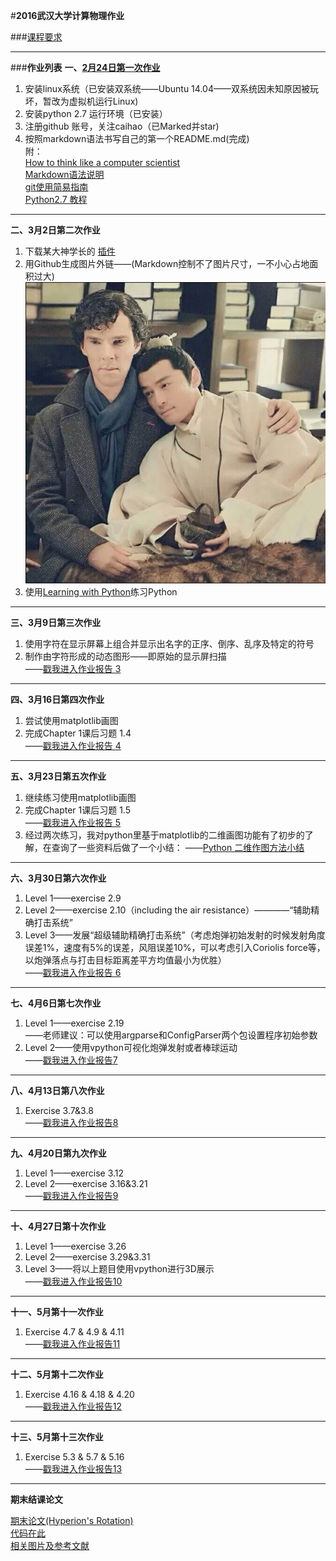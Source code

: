 #**2016武汉大学计算物理作业**

###[课程要求](https://github.com/caihao/computational_physics_whu/blob/master/README.md)

--------------------

###**作业列表**
**一、[2月24日第一次作业](https://github.com/caihao/computational_physics_whu/blob/master/Exercises.md)**

1. 安装linux系统（已安装双系统——Ubuntu 14.04——双系统因未知原因被玩坏，暂改为虚拟机运行Linux)<br/>
2. 安装python 2.7 运行环境（已安装）<br/>
3. 注册github 账号，关注caihao（已Marked并star)<br/>
4. 按照markdown语法书写自己的第一个README.md(完成)<br/>
   附：<br/>
   [How to think like a computer scientist](http://www.openbookproject.net/thinkcs/python/english2e/)<br/>
   [Markdown语法说明](http://www.appinn.com/markdown/#p)<br/>
   [git使用简易指南](http://www.bootcss.com/p/git-guide/)<br/>
   [Python2.7 教程](http://www.liaoxuefeng.com/wiki/001374738125095c955c1e6d8bb493182103fac9270762a000)<br/>

--------------------

**二、3月2日第二次作业**

1. 下载某大神学长的  [插件](https://github.com/Ron89/thesaurus_query.vim)<br/>
2. 用Github生成图片外链——(Markdown控制不了图片尺寸，一不小心占地面积过大)<br/>
   ![迷の卷福](https://raw.githubusercontent.com/luokaifa-whu/computationalphysics_N2014301580293/master/QQ.20160308141916.png)
3. 使用[Learning with Python](http://interactivepython.org/runestone/static/thinkcspy/index.html)练习Python

--------------------

**三、3月9日第三次作业**

1. 使用字符在显示屏幕上组合并显示出名字的正序、倒序、乱序及特定的符号<br/>
2. 制作由字符形成的动态图形——即原始的显示屏扫描<br/>
——[戳我进入作业报告 3](https://github.com/luokaifa-whu/computationalphysics_N2014301580293/blob/master/%E7%AC%AC%E4%B8%89%E6%AC%A1%E4%BD%9C%E4%B8%9A.md)

--------------------

**四、3月16日第四次作业**

1. 尝试使用matplotlib画图<Br/>
2. 完成Chapter 1课后习题 1.4<Br/>
——[戳我进入作业报告 4](https://github.com/luokaifa-whu/computationalphysics_N2014301580293/blob/master/Chapter_1-homework_4/%E7%AC%AC%E5%9B%9B%E6%AC%A1%E4%BD%9C%E4%B8%9A.md)

---------------------

**五、3月23日第五次作业**

1. 继续练习使用matplotlib画图<Br/>
2. 完成Chapter 1课后习题 1.5<Br/>
——[戳我进入作业报告 5](https://github.com/luokaifa-whu/computationalphysics_N2014301580293/blob/master/Chapter_1-homework_4/%E7%AC%AC%E5%9B%9B%E6%AC%A1%E4%BD%9C%E4%B8%9A.md)
3. 经过两次练习，我对python里基于matplotlib的二维画图功能有了初步的了解，在查询了一些资料后做了一个小结：
——[Python 二维作图方法小结](https://github.com/luokaifa-whu/computationalphysics_N2014301580293/blob/master/Chapter_1-homework_4/Python%20%E4%BA%8C%E7%BB%B4%E4%BD%9C%E5%9B%BE%E6%96%B9%E6%B3%95%E5%B0%8F%E7%BB%93.md)

------------------------

**六、3月30日第六次作业**

1. Level 1——exercise 2.9<Br/>
2. Level 2——exercise 2.10（including the air resistance）————“辅助精确打击系统”<Br/>
3. Level 3——发展“超级辅助精确打击系统”（考虑炮弹初始发射的时候发射角度误差1%，速度有5%的误差，风阻误差10%，可以考虑引入Coriolis force等，以炮弹落点与打击目标距离差平方均值最小为优胜）<Br/>
——[戳我进入作业报告 6](https://github.com/luokaifa-whu/computationalphysics_N2014301580293/blob/master/Chapter-2/%E7%AC%AC%E5%85%AD%E6%AC%A1%E4%BD%9C%E4%B8%9A.md)<Br/>

--------------------

**七、4月6日第七次作业**

1. Level 1——exercise 2.19<Br/>
——老师建议：可以使用argparse和ConfigParser两个包设置程序初始参数<Br/>
2. Level 2——使用vpython可视化炮弹发射或者棒球运动<Br/>
——[戳我进入作业报告7](https://github.com/luokaifa-whu/computationalphysics_N2014301580293/blob/master/Chapter-2/%E7%AC%AC%E4%B8%83%E6%AC%A1%E4%BD%9C%E4%B8%9A.md)<Br/>

-------------------

**八、4月13日第八次作业**

1. Exercise 3.7&3.8<Br/>
——[戳我进入作业报告8](https://github.com/luokaifa-whu/computationalphysics_N2014301580293/blob/master/Chapter-3/%E7%AC%AC%E5%85%AB%E6%AC%A1%E4%BD%9C%E4%B8%9A.md)<Br/>

----------------

**九、4月20日第九次作业**

1. Level 1——exercise 3.12
2. Level 2——exercise 3.16&3.21<Br/>
——[戳我进入作业报告9](https://github.com/luokaifa-whu/computationalphysics_N2014301580293/blob/master/Chapter-3/%E7%AC%AC%E4%B9%9D%E6%AC%A1%E4%BD%9C%E4%B8%9A.md)<Br/>

----------------------

**十、4月27日第十次作业**

1. Level 1——exercise 3.26
2. Level 2——exercise 3.29&3.31<Br/>
3. Level 3——将以上题目使用vpython进行3D展示<Br/>
——[戳我进入作业报告10](https://github.com/luokaifa-whu/computationalphysics_N2014301580293/blob/master/Chapter-3/%E7%AC%AC%E5%8D%81%E6%AC%A1%E4%BD%9C%E4%B8%9A.md)<Br/>

---------------------------


**十一、5月第十一次作业**

1. Exercise 4.7 & 4.9 & 4.11<br/>
——[戳我进入作业报告11](https://github.com/luokaifa-whu/computationalphysics_N2014301580293/blob/master/Chapter-4/%E7%AC%AC%E5%8D%81%E4%B8%80%E6%AC%A1%E4%BD%9C%E4%B8%9A.md)<Br/>

--------------------------

**十二、5月第十二次作业**

1. Exercise 4.16 & 4.18 & 4.20<br/>
——[戳我进入作业报告12](https://github.com/luokaifa-whu/computationalphysics_N2014301580293/blob/master/Chapter-4/%E7%AC%AC%E5%8D%81%E4%BA%8C%E6%AC%A1%E4%BD%9C%E4%B8%9A.md)<Br/>

--------------------------

**十三、5月第十三次作业**

1. Exercise 5.3 & 5.7 & 5.16<br/>
——[戳我进入作业报告13](https://github.com/luokaifa-whu/computationalphysics_N2014301580293/blob/master/Chapter-5/%E7%AC%AC%E5%8D%81%E4%B8%89%E6%AC%A1%E4%BD%9C%E4%B8%9A.md)<Br/>


----------------------------

**期末结课论文**

[期末论文(Hyperion's Rotation)](https://github.com/luokaifa-whu/computationalphysics_N2014301580293/blob/master/Final-Homework/%E8%AE%A1%E7%AE%97%E7%89%A9%E7%90%86%E6%9C%9F%E6%9C%AB%E8%AE%BA%E6%96%87.pdf)<br/>
[代码在此](https://github.com/luokaifa-whu/computationalphysics_N2014301580293/blob/master/Final-Homework/The%20Codes%20of%20Hyperion.py)<br/>
[相关图片及参考文献](https://github.com/luokaifa-whu/computationalphysics_N2014301580293/tree/master/Final-Homework)


